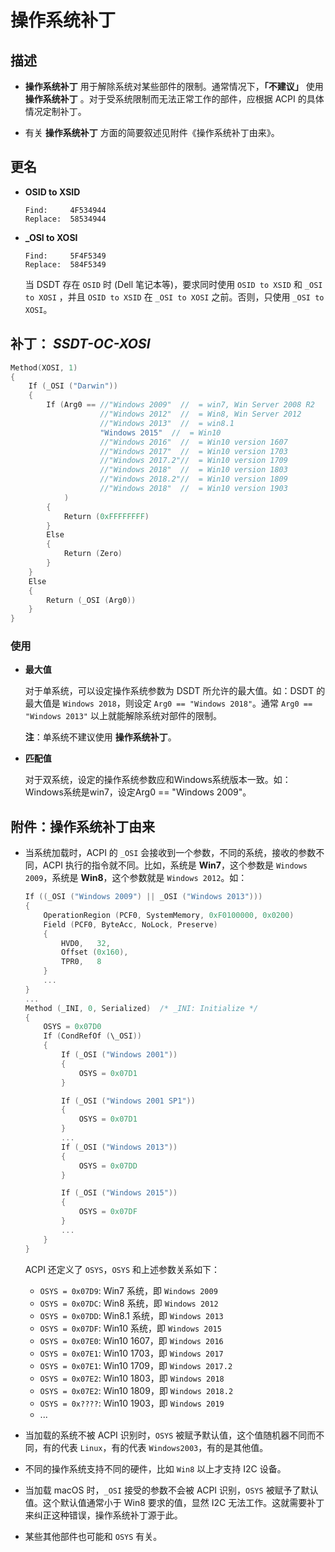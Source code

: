 # 操作系统补丁

## 描述

- **操作系统补丁** 用于解除系统对某些部件的限制。通常情况下，**「不建议」** 使用 **操作系统补丁** 。对于受系统限制而无法正常工作的部件，应根据 ACPI 的具体情况定制补丁。

- 有关 **操作系统补丁** 方面的简要叙述见附件《操作系统补丁由来》。

## 更名

- **OSID to XSID**

  ```text
  Find:     4F534944
  Replace:  58534944
  ```

- **_OSI to XOSI**

  ```text
  Find:     5F4F5349
  Replace:  584F5349
  ```

  当 DSDT 存在 `OSID` 时 (Dell 笔记本等)，要求同时使用 `OSID to XSID` 和 `_OSI to XOSI` ，并且 `OSID to XSID` 在 `_OSI to XOSI` 之前。否则，只使用 `_OSI to XOSI`。

## 补丁： ***SSDT-OC-XOSI***

```Swift
Method(XOSI, 1)
{
    If (_OSI ("Darwin"))
    {
        If (Arg0 == //"Windows 2009"  //  = win7, Win Server 2008 R2
                    //"Windows 2012"  //  = Win8, Win Server 2012
                    //"Windows 2013"  //  = win8.1
                    "Windows 2015"  //  = Win10
                    //"Windows 2016"  //  = Win10 version 1607
                    //"Windows 2017"  //  = Win10 version 1703
                    //"Windows 2017.2"//  = Win10 version 1709
                    //"Windows 2018"  //  = Win10 version 1803
                    //"Windows 2018.2"//  = Win10 version 1809
                    //"Windows 2018"  //  = Win10 version 1903
            )
        {
            Return (0xFFFFFFFF)
        }
        Else
        {
            Return (Zero)
        }
    }
    Else
    {
        Return (_OSI (Arg0))
    }
}
```

### 使用

- **最大值**

  对于单系统，可以设定操作系统参数为 DSDT 所允许的最大值。如：DSDT 的最大值是 `Windows 2018`，则设定 `Arg0 == "Windows 2018"`。通常 `Arg0 == "Windows 2013"` 以上就能解除系统对部件的限制。

  **注**：单系统不建议使用 **操作系统补丁**。

- **匹配值**  

  对于双系统，设定的操作系统参数应和Windows系统版本一致。如：Windows系统是win7，设定Arg0 == "Windows 2009"。

## 附件：操作系统补丁由来

- 当系统加载时，ACPI 的 `_OSI` 会接收到一个参数，不同的系统，接收的参数不同，ACPI 执行的指令就不同。比如，系统是 **Win7**，这个参数是 `Windows 2009`，系统是 **Win8**，这个参数就是 `Windows 2012`。如：

  ```Swift
  If ((_OSI ("Windows 2009") || _OSI ("Windows 2013")))
  {
      OperationRegion (PCF0, SystemMemory, 0xF0100000, 0x0200)
      Field (PCF0, ByteAcc, NoLock, Preserve)
      {
          HVD0,   32,
          Offset (0x160),
          TPR0,   8
      }
      ...
  }
  ...
  Method (_INI, 0, Serialized)  /* _INI: Initialize */
  {
      OSYS = 0x07D0
      If (CondRefOf (\_OSI))
      {
          If (_OSI ("Windows 2001"))
          {
              OSYS = 0x07D1
          }

          If (_OSI ("Windows 2001 SP1"))
          {
              OSYS = 0x07D1
          }
          ...
          If (_OSI ("Windows 2013"))
          {
              OSYS = 0x07DD
          }

          If (_OSI ("Windows 2015"))
          {
              OSYS = 0x07DF
          }
          ...
      }
  }
  ```

  ACPI 还定义了 `OSYS`，`OSYS` 和上述参数关系如下：

  - `OSYS = 0x07D9`: Win7 系统，即 `Windows 2009`
  - `OSYS = 0x07DC`: Win8 系统，即 `Windows 2012`
  - `OSYS = 0x07DD`: Win8.1 系统，即 `Windows 2013`
  - `OSYS = 0x07DF`: Win10 系统，即 `Windows 2015`
  - `OSYS = 0x07E0`: Win10 1607，即 `Windows 2016`
  - `OSYS = 0x07E1`: Win10 1703，即 `Windows 2017`
  - `OSYS = 0x07E1`: Win10 1709，即 `Windows 2017.2`
  - `OSYS = 0x07E2`: Win10 1803，即 `Windows 2018`
  - `OSYS = 0x07E2`: Win10 1809，即 `Windows 2018.2`
  - `OSYS = 0x????`: Win10 1903，即 `Windows 2019`
  - ...

- 当加载的系统不被 ACPI 识别时，`OSYS` 被赋予默认值，这个值随机器不同而不同，有的代表 `Linux`，有的代表 `Windows2003`，有的是其他值。

- 不同的操作系统支持不同的硬件，比如 `Win8` 以上才支持 I2C 设备。

- 当加载 macOS 时，`_OSI` 接受的参数不会被 ACPI 识别，`OSYS` 被赋予了默认值。这个默认值通常小于 Win8 要求的值，显然 I2C 无法工作。这就需要补丁来纠正这种错误，操作系统补丁源于此。

- 某些其他部件也可能和 `OSYS` 有关。
